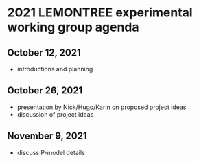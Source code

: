 # 2021 LEMONTREE experimental working group agenda

## October 12, 2021
- introductions and planning

## October 26, 2021
- presentation by Nick/Hugo/Karin on proposed project ideas
- discussion of project ideas

## November 9, 2021
- discuss P-model details